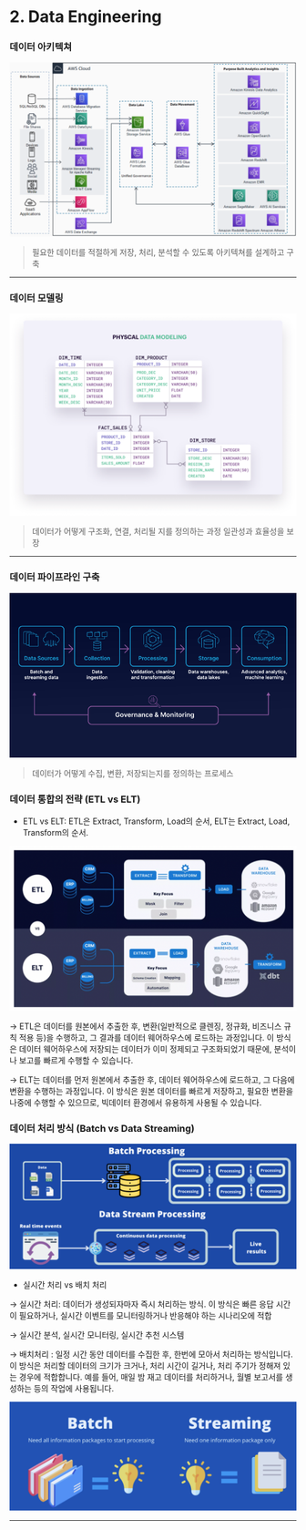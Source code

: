 # 2. Data Engineering

### **데이터 아키텍쳐**

![2.1](./images/2.1.png)

> 필요한 데이터를 적절하게 저장, 처리, 분석할 수 있도록 아키텍쳐를 설계하고 구축
> 

---

### **데이터 모델링**

![2.2](./images/2.2.png)

> 데이터가 어떻게 구조화, 연결, 처리될 지를 정의하는 과정
일관성과 효율성을 보장
> 

---

### 데이터 파이프라인 구축

![2.3](./images/2.3.png)

> 데이터가 어떻게 수집, 변환, 저장되는지를 정의하는 프로세스
> 

### 데이터 통합의 전략 (ETL vs ELT)

- ETL vs ELT: ETL은 Extract, Transform, Load의 순서, ELT는 Extract, Load, Transform의 순서.

![2.4](./images/2.4.png)

→ ETL은 데이터를 원본에서 추출한 후, 변환(일반적으로 클렌징, 정규화, 비즈니스 규칙 적용 등)을 수행하고, 그 결과를 데이터 웨어하우스에 로드하는 과정입니다. 이 방식은 데이터 웨어하우스에 저장되는 데이터가 이미 정제되고 구조화되었기 때문에, 분석이나 보고를 빠르게 수행할 수 있습니다.

→ ELT는 데이터를 먼저 원본에서 추출한 후, 데이터 웨어하우스에 로드하고, 그 다음에 변환을 수행하는 과정입니다. 이 방식은 원본 데이터를 빠르게 저장하고, 필요한 변환을 나중에 수행할 수 있으므로, 빅데이터 환경에서 유용하게 사용될 수 있습니다.

### 데이터 처리 방식 (Batch vs Data Streaming)

![2.5](./images/2.5.png)

- 실시간 처리 vs 배치 처리

→ 실시간 처리: 데이터가 생성되자마자 즉시 처리하는 방식. 이 방식은 빠른 응답 시간이 필요하거나, 실시간 이벤트를 모니터링하거나 반응해야 하는 시나리오에 적합

→ 실시간 분석, 실시간 모니터링, 실시간 추천 시스템

→ 배치처리 : 일정 시간 동안 데이터를 수집한 후, 한번에 모아서 처리하는 방식입니다. 이 방식은 처리할 데이터의 크기가 크거나, 처리 시간이 길거나, 처리 주기가 정해져 있는 경우에 적합합니다. 예를 들어, 매일 밤 재고 데이터를 처리하거나, 월별 보고서를 생성하는 등의 작업에 사용됩니다.

![2.6](./images/2.6.png)

---